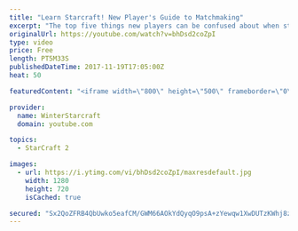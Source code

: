 ```yaml
---
title: "Learn Starcraft! New Player's Guide to Matchmaking"
excerpt: "The top five things new players can be confused about when starting off playing Starcraft 2!"
originalUrl: https://youtube.com/watch?v=bhDsd2coZpI
type: video
price: Free
length: PT5M33S
publishedDateTime: 2017-11-19T17:05:00Z
heat: 50

featuredContent: "<iframe width=\"800\" height=\"500\" frameborder=\"0\" src=\"https://www.youtube.com/embed/bhDsd2coZpI\" allow=\"accelerometer; autoplay; encrypted-media; gyroscope; picture-in-picture\" allowfullscreen></iframe>"

provider:
  name: WinterStarcraft
  domain: youtube.com

topics:
  - StarCraft 2

images:
  - url: https://i.ytimg.com/vi/bhDsd2coZpI/maxresdefault.jpg
    width: 1280
    height: 720
    isCached: true

secured: "Sx2QoZFRB4QbUwko5eafCM/GWM66AOkYdQyqO9psA+zYewqw1XwDUTzKWhj8zSfF13WA2rSO/E1ivmJOzjlbz7ON4ykOMvAVpw94S3sDPIRttulsP+VBMuQDwN9pOLNNN0JKZwfPgiMM6HlGT4gMkYtAC5+3LX/c5TTPRJdDSQQ5NvsGHtyiLELqBMRztQ8AnnOGQ5CY6LbX8FUCSArz/seu7vJHRS2N7nmqkikAThbGNSGBqyaQVZPdBvLq/PvSVcbyNunIoM85yCJ9axwaL8nRYqRUnZBe6vyZHl3V/G36saABDwlmmYKlOK3Si4ASOqvyxyG0NcorsoqtfZrxmLjiFspkR7KVLsxD8UaaIiq92pJ+lDOEUkOnmodGAnbqW2bkOLtiVN6klZx1vtP47FbBV30OfbPi+yUcQo36jhY=;mvp8mVU4EB8wdOXxDSq74Q=="
---
```


